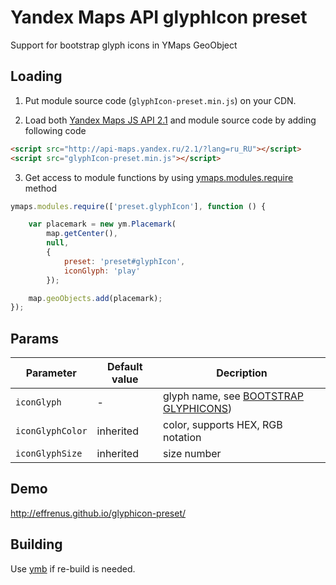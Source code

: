 # Yandex Maps API glyphIcon preset
Support for bootstrap glyph icons in YMaps GeoObject

Loading
-------

1. Put module source code (`glyphIcon-preset.min.js`) on your CDN.

2. Load both [Yandex Maps JS API 2.1](https://tech.yandex.com/maps/doc/jsapi/2.1/dg/concepts/general-docpage/) and module source code by adding following code
```html
<script src="http://api-maps.yandex.ru/2.1/?lang=ru_RU"></script>
<script src="glyphIcon-preset.min.js"></script>
```

3. Get access to module functions by using [ymaps.modules.require](https://tech.yandex.com/maps/doc/jsapi/2.1/ref/reference/modules.require-docpage/) method
```js
ymaps.modules.require(['preset.glyphIcon'], function () {

    var placemark = new ym.Placemark(
        map.getCenter(),
        null,
        {
            preset: 'preset#glyphIcon',
            iconGlyph: 'play'
        });

    map.geoObjects.add(placemark);
});
```

Params
----

| Parameter | Default value | Decription |
|---------|-----------------------|----------|
| `iconGlyph` | - | glyph name, see [BOOTSTRAP GLYPHICONS](http://glyphicons.bootstrapcheatsheets.com/)) |
| `iconGlyphColor` | inherited | color, supports HEX, RGB notation |
| `iconGlyphSize` | inherited | size number |

Demo
----

http://effrenus.github.io/glyphicon-preset/

Building
--------
Use [ymb](https://www.npmjs.com/package/ymb) if re-build is needed.
